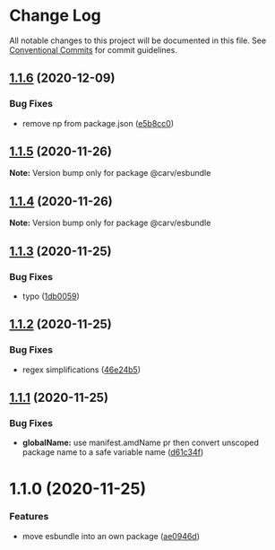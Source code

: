 # Change Log

All notable changes to this project will be documented in this file.
See [Conventional Commits](https://conventionalcommits.org) for commit guidelines.

## [1.1.6](https://github.com/carvjs/tools/compare/@carv/esbundle@1.1.5...@carv/esbundle@1.1.6) (2020-12-09)

### Bug Fixes

- remove np from package.json ([e5b8cc0](https://github.com/carvjs/tools/commit/e5b8cc0d8c1f32e6bb3617c85eee0bfde0aa6324))

## [1.1.5](https://github.com/carvjs/tools/compare/@carv/esbundle@1.1.4...@carv/esbundle@1.1.5) (2020-11-26)

**Note:** Version bump only for package @carv/esbundle

## [1.1.4](https://github.com/carvjs/tools/compare/@carv/esbundle@1.1.3...@carv/esbundle@1.1.4) (2020-11-26)

**Note:** Version bump only for package @carv/esbundle

## [1.1.3](https://github.com/carvjs/tools/compare/@carv/esbundle@1.1.2...@carv/esbundle@1.1.3) (2020-11-25)

### Bug Fixes

- typo ([1db0059](https://github.com/carvjs/tools/commit/1db0059db0bfefbca45498792b58e39699eaf29d))

## [1.1.2](https://github.com/carvjs/tools/compare/@carv/esbundle@1.1.1...@carv/esbundle@1.1.2) (2020-11-25)

### Bug Fixes

- regex simplifications ([46e24b5](https://github.com/carvjs/tools/commit/46e24b5504f36653a085f981964395b69d195479))

## [1.1.1](https://github.com/carvjs/tools/compare/@carv/esbundle@1.1.0...@carv/esbundle@1.1.1) (2020-11-25)

### Bug Fixes

- **globalName:** use manifest.amdName pr then convert unscoped package name to a safe variable name ([d61c34f](https://github.com/carvjs/tools/commit/d61c34fe852db3d1471338fd6b8363643ccf0457))

# 1.1.0 (2020-11-25)

### Features

- move esbundle into an own package ([ae0946d](https://github.com/carvjs/tools/commit/ae0946ddc7bee84a6d9c6a96d231a89288356e44))
